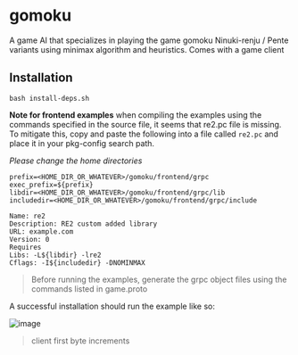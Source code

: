 # gomoku
A game AI that specializes in playing the game gomoku Ninuki-renju / Pente variants using minimax algorithm and heuristics. Comes with a game client

## Installation
`bash install-deps.sh`

**Note for frontend examples** when compiling the examples using the commands specified in the source file, it seems that re2.pc file is missing. To mitigate this, copy and paste the following into a file called `re2.pc` and place it in your pkg-config search path.

 _Please change the home directories_

```
prefix=<HOME_DIR_OR_WHATEVER>/gomoku/frontend/grpc
exec_prefix=${prefix}
libdir=<HOME_DIR_OR_WHATEVER>/gomoku/frontend/grpc/lib
includedir=<HOME_DIR_OR_WHATEVER>/gomoku/frontend/grpc/include

Name: re2
Description: RE2 custom added library
URL: example.com
Version: 0
Requires
Libs: -L${libdir} -lre2
Cflags: -I${includedir} -DNOMINMAX
```

> Before running the examples, generate the grpc object files using the commands listed in game.proto

A successful installation should run the example like so:

![image](https://hackmd.io/_uploads/SkFgXc1y1e.png)
> client first byte increments
